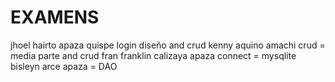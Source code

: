 # EXAMENS

jhoel hairto apaza quispe  login diseño and crud
kenny aquino amachi crud = media parte and crud
fran franklin calizaya apaza connect = mysqlite
bisleyn arce apaza = DAO
